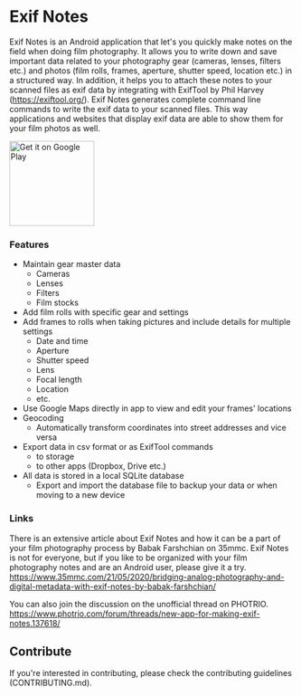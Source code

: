 # Exif Notes

Exif Notes is an Android application that let's you quickly make notes on the field when doing film photography. It allows you to write down and save important data related to your photography gear (cameras, lenses, filters etc.) and photos (film rolls, frames, aperture, shutter speed, location etc.) in a structured way. In addition, it helps you to attach these notes to your scanned files as exif data by integrating with ExifTool by Phil Harvey (https://exiftool.org/). Exif Notes generates complete command line commands to write the exif data to your scanned files. This way applications and websites that display exif data are able to show them for your film photos as well.

<a href='https://play.google.com/store/apps/details?id=com.tommihirvonen.exifnotes&pcampaignid=pcampaignidMKT-Other-global-all-co-prtnr-py-PartBadge-Mar2515-1'><img width="150" alt='Get it on Google Play' src='https://play.google.com/intl/en_us/badges/static/images/badges/en_badge_web_generic.png'/></a>

### Features

- Maintain gear master data
    - Cameras
    - Lenses
    - Filters
    - Film stocks
- Add film rolls with specific gear and settings
- Add frames to rolls when taking pictures and include details for multiple settings
    - Date and time
    - Aperture
    - Shutter speed
    - Lens
    - Focal length
    - Location
    - etc.
- Use Google Maps directly in app to view and edit your frames' locations
- Geocoding
    - Automatically transform coordinates into street addresses and vice versa
- Export data in csv format or as ExifTool commands
    - to storage
    - to other apps (Dropbox, Drive etc.)
- All data is stored in a local SQLite database
    - Export and import the database file to backup your data or when moving to a new device

### Links

There is an extensive article about Exif Notes and how it can be a part of your film photography process by Babak Farshchian on 35mmc. Exif Notes is not for everyone, but if you like to be organized with your film photography notes and are an Android user, please give it a try.
https://www.35mmc.com/21/05/2020/bridging-analog-photography-and-digital-metadata-with-exif-notes-by-babak-farshchian/

You can also join the discussion on the unofficial thread on PHOTRIO.
https://www.photrio.com/forum/threads/new-app-for-making-exif-notes.137618/

## Contribute

If you're interested in contributing, please check the contributing guidelines (CONTRIBUTING.md).